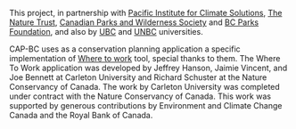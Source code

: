 This project, in partnership with [Pacific Institute for Climate Solutions](https://pics.uvic.ca), [The Nature Trust](https://www.naturetrust.bc.ca/), [Canadian Parks and Wilderness Society](https://cpaws.org/) and [BC Parks Foundation](https://bcparksfoundation.ca/), and also by [UBC](https://www.ubc.ca/) and [UNBC](https://www.unbc.ca/) universities.

CAP-BC uses as a conservation planning application a specific implementation of [Where to work](https://ncc-cnc.github.io/wheretowork/) tool, special thanks to them. The Where To Work application was developed by Jeffrey Hanson, Jaimie Vincent, and Joe Bennett at Carleton University and Richard Schuster at the Nature Conservancy of Canada. The work by Carleton University was completed under contract with the Nature Conservancy of Canada. This work was supported by generous contributions by Environment and Climate Change Canada and the Royal Bank of Canada.